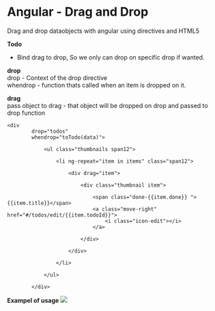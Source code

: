 Angular - Drag and Drop
=================

Drag and drop dataobjects with angular using directives and HTML5

<b>Todo</b> <br/>
<ul>
    
<li>
 Bind drag to drop, So we only can drop on specific drop if wanted.
</li>


</ul>

<b>drop</b><br/>
drop     - Context of the drop directive<br/>
whendrop - function thats called when an item is dropped on it.
    
<b>drag</b><br/>
pass object to drag - that object will be dropped on drop and passed to drop function<br/>

  	<div
      		drop="todos"
      		whendrop="toTodo(data)">
      
                <ul class="thumbnails span12">

                    <li ng-repeat="item in items" class="span12">

                        <div drag="item">

                            <div class="thumbnail item">

                                <span class="done-{{item.done}} ">{{item.title}}</span>
                                <a class="move-right" href="#/todos/edit/{{item.todoId}}">
                                    <i class="icon-edit"></i>
                                </a>

                            </div>

                        </div>

                    </li>

                </ul>

            </div>
<b>Exampel of usage</b>
<a target='_blank' href='http://imageshack.us/photo/my-images/268/angulardnd.png/'><img src='http://img268.imageshack.us/img268/4500/angulardnd.png' border='0'/></a><br></a>
